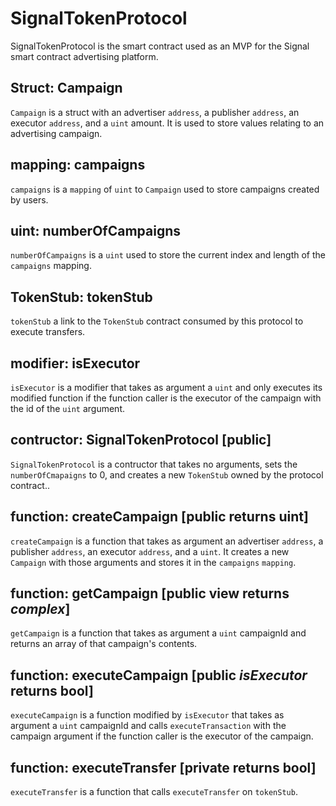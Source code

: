 # SignalTokenProtocol

SignalTokenProtocol is the smart contract used as an MVP for the Signal smart contract advertising
platform.

## Struct: Campaign

`Campaign` is a struct with an advertiser `address`, a publisher `address`, an executor `address`,
and a `uint` amount. It is used to store values relating to an advertising campaign.

## mapping: campaigns

`campaigns` is a `mapping` of `uint` to `Campaign` used to store campaigns created by users.

## uint: numberOfCampaigns

`numberOfCampaigns` is a `uint` used to store the current index and length of the `campaigns`
mapping.

## TokenStub: tokenStub

`tokenStub` a link to the `TokenStub` contract consumed by this protocol to execute transfers.

## modifier: isExecutor

`isExecutor` is a modifier that takes as argument a `uint` and only executes its modified function
if the function caller is the executor of the campaign with the id of the `uint` argument.

## contructor: SignalTokenProtocol [public]

`SignalTokenProtocol` is a contructor that takes no arguments, sets the `numberOfCmapaigns` to 0,
and creates a new `TokenStub` owned by the protocol contract..

## function: createCampaign [public returns uint]

`createCampaign` is a function that takes as argument an advertiser `address`, a publisher
`address`, an executor `address`, and a `uint`. It creates a new `Campaign` with those arguments and
stores it in the `campaigns` `mapping`.


## function: getCampaign [public view returns *complex*]

`getCampaign` is a function that takes as argument a `uint` campaignId and returns an
array of that campaign's contents.

## function: executeCampaign [public *isExecutor* returns bool]

`executeCampaign` is a function modified by `isExecutor` that takes as argument a `uint` campaignId
and calls `executeTransaction` with the campaign argument if the function caller is the executor of
the campaign.

## function: executeTransfer [private returns bool]

`executeTransfer` is a function that calls `executeTransfer` on `tokenStub`.
